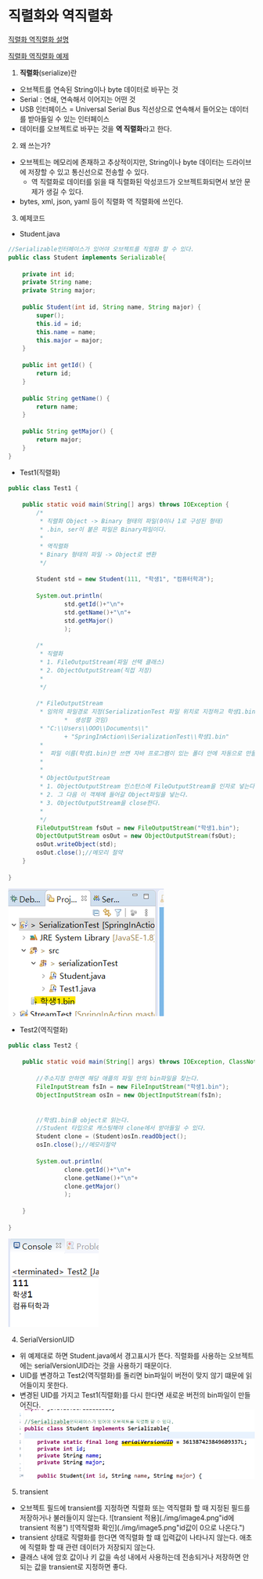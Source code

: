 # 직렬화와 역직렬화

[직렬화 역직렬화 설명](https://www.youtube.com/watch?v=qrQZOPZmt0w)

[직렬화 역직렬화 예제](https://www.youtube.com/watch?v=variM5qJsQM)


1. **직렬화**(serialize)란

- 오브젝트를 연속된 String이나 byte 데이터로 바꾸는 것
- Serial : 연쇄, 연속해서 이어지는 어떤 것
- USB 인터페이스 = Universal Serial Bus 직선상으로 연속해서 들어오는 데이터를 받아들일 수 있는 인터페이스
- 데이터를 오브젝트로 바꾸는 것을 **역 직렬화**라고 한다.


2. 왜 쓰는가?

- 오브젝트는 메모리에 존재하고 추상적이지만, String이나 byte 데이터는 드라이브에 저장할 수 있고
  통신선으로 전송할 수 있다.
    - 역 직렬화로 데이터를 읽을 때 직렬화된 악성코드가 오브젝트화되면서 보안 문제가 생길 수 있다.
- bytes, xml, json, yaml 등이 직렬화 역 직렬화에 쓰인다. 


3. 예제코드

- Student.java
```java
//Serializable인터페이스가 있어야 오브젝트를 직렬화 할 수 있다.
public class Student implements Serializable{
	
	private int id;
	private String name;
	private String major;
	
	public Student(int id, String name, String major) {
		super();
		this.id = id;
		this.name = name;
		this.major = major;
	}

	public int getId() {
		return id;
	}

	public String getName() {
		return name;
	}

	public String getMajor() {
		return major;
	}	
}
```

- Test1(직렬화)
```java
public class Test1 {

	public static void main(String[] args) throws IOException {
		/*
		 * 직렬화 Object -> Binary 형태의 파일(0이나 1로 구성된 형태)
		 * .bin, ser이 붙은 파일은 Binary파일이다.
		 *  
		 * 역직렬화
		 * Binary 형태의 파일 -> Object로 변환
		 */		

		Student std = new Student(111, "학생1", "컴퓨터학과");
		
		System.out.println(
				std.getId()+"\n"+
				std.getName()+"\n"+
				std.getMajor()
				);
		
		/*
		 * 직렬화 
		 * 1. FileOutputStream(파일 선택 클래스) 
		 * 2. ObjectOutputStream(직접 저장)
		 * 
		 */
		
		/* FileOutputStream
		 * 임의의 파일경로 지정(SerializationTest 파일 위치로 지정하고 학생1.bin 파일을 
                *  생성할 것임)
		 * "C:\\Users\\OOO\\Documents\\"
				+ "SpringInAction\\SerializationTest\\학생1.bin"
		 * 
		 *  파일 이름(학생1.bin)만 쓰면 자바 프로그램이 있는 폴더 안에 자동으로 만들어준다.
		 * 
		 * 
		 * ObjectOutputStream
		 * 1. ObjectOutputStream 인스턴스에 FileOutputStream을 인자로 넣는다.
		 * 2. 그 다음 이 객체에 들어갈 Object파일을 넣는다.
		 * 3. ObjectOutputStream을 close한다.
		 * 
		 */
		FileOutputStream fsOut = new FileOutputStream("학생1.bin");
		ObjectOutputStream osOut = new ObjectOutputStream(fsOut);
		osOut.writeObject(std);
		osOut.close();//메모리 절약
	}

}
```
![bin파일 생성](./img/image1.png)


- Test2(역직렬화)
```java
public class Test2 {

	public static void main(String[] args) throws IOException, ClassNotFoundException {
		
		//주소지정 안하면 해당 애플의 파일 안의 bin파일을 찾는다.
		FileInputStream fsIn = new FileInputStream("학생1.bin");
		ObjectInputStream osIn = new ObjectInputStream(fsIn);
		
		
		//학생1.bin을 object로 읽는다.
		//Student 타입으로 캐스팅해야 clone에서 받아들일 수 있다.
		Student clone = (Student)osIn.readObject();
		osIn.close();//메모리절약
		
		System.out.println(
				clone.getId()+"\n"+
				clone.getName()+"\n"+
				clone.getMajor()
				);
		
	}

}

```
![역직렬화 결과 출력](./img/image2.png)


4. SerialVersionUID

- 위 예제대로 하면 Student.java에서 경고표시가 뜬다.
  직렬화를 사용하는 오브젝트에는 serialVersionUID라는 것을 사용하기 때문이다.
- UID를 변경하고 Test2(역직렬화)를 돌리면 bin파일이 버전이 맞지 않기 떄문에 읽어들이지 못한다.
- 변경된 UID를 가지고 Test1(직렬화)를 다시 한다면 새로운 버전의 bin파일이 만들어진다.
![SerialVersionUID추가](./img/image3.png)


5. transient

- 오브젝트 필드에 transient를 지정하면 직렬화 또는 역직렬화 할 때
  지정된 필드를 저장하거나 불러들이지 않는다.
![transient 적용](./img/image4.png"id에 transient 적용")
![역직렬화 확인](./img/image5.png"id값이 0으로 나온다.")
- transient 상태로 직렬화를 한다면 역직렬화 할 떄 입력값이 나타나지 않는다. 애초에 직렬화 할 때 관련 데이터가 저장되지 않는다.
- 클래스 내에 암호 값이나 키 값을 속성 내에서 사용하는데 전송되거나 저장하면 안되는 값을 transient로 지정하면 좋다.

